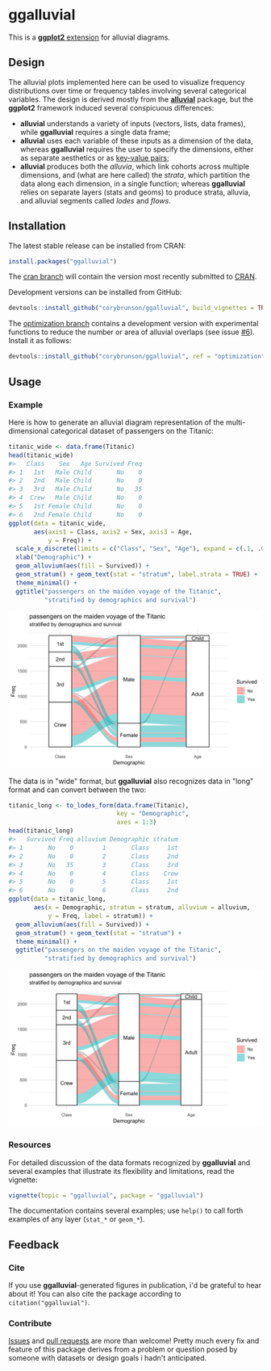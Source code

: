 
<!-- README.md is generated from README.rmd. Please edit that file -->
ggalluvial
==========

<!--
[![CRAN_Status_Badge](http://www.r-pkg.org/badges/version/ggalluvial)](https://cran.r-project.org/package=ggalluvial)
-->
This is a [**ggplot2** extension](http://www.ggplot2-exts.org/) for alluvial diagrams.

Design
------

The alluvial plots implemented here can be used to visualize frequency distributions over time or frequency tables involving several categorical variables. The design is derived mostly from the [**alluvial**](https://github.com/mbojan/alluvial) package, but the **ggplot2** framework induced several conspicuous differences:

-   **alluvial** understands a variety of inputs (vectors, lists, data frames), while **ggalluvial** requires a single data frame;
-   **alluvial** uses each variable of these inputs as a dimension of the data, whereas **ggalluvial** requires the user to specify the dimensions, either as separate aesthetics or as [key-value pairs](http://tidyr.tidyverse.org/);
-   **alluvial** produces both the *alluvia*, which link cohorts across multiple dimensions, and (what are here called) the *strata*, which partition the data along each dimension, in a single function; whereas **ggalluvial** relies on separate layers (stats and geoms) to produce strata, alluvia, and alluvial segments called *lodes* and *flows*.

Installation
------------

The latest stable release can be installed from CRAN:

``` r
install.packages("ggalluvial")
```

The [cran branch](https://github.com/corybrunson/ggalluvial/tree/cran) will contain the version most recently submitted to [CRAN](https://cran.r-project.org/package=ggalluvial).

Development versions can be installed from GitHub:

``` r
devtools::install_github("corybrunson/ggalluvial", build_vignettes = TRUE)
```

The [optimization branch](https://github.com/corybrunson/ggalluvial/tree/optimization) contains a development version with experimental functions to reduce the number or area of alluvial overlaps (see issue [\#6](https://github.com/corybrunson/ggalluvial/issues/6)). Install it as follows:

``` r
devtools::install_github("corybrunson/ggalluvial", ref = "optimization")
```

Usage
-----

### Example

Here is how to generate an alluvial diagram representation of the multi-dimensional categorical dataset of passengers on the Titanic:

``` r
titanic_wide <- data.frame(Titanic)
head(titanic_wide)
#>   Class    Sex   Age Survived Freq
#> 1   1st   Male Child       No    0
#> 2   2nd   Male Child       No    0
#> 3   3rd   Male Child       No   35
#> 4  Crew   Male Child       No    0
#> 5   1st Female Child       No    0
#> 6   2nd Female Child       No    0
ggplot(data = titanic_wide,
       aes(axis1 = Class, axis2 = Sex, axis3 = Age,
           y = Freq)) +
  scale_x_discrete(limits = c("Class", "Sex", "Age"), expand = c(.1, .05)) +
  xlab("Demographic") +
  geom_alluvium(aes(fill = Survived)) +
  geom_stratum() + geom_text(stat = "stratum", label.strata = TRUE) +
  theme_minimal() +
  ggtitle("passengers on the maiden voyage of the Titanic",
          "stratified by demographics and survival")
```

![](man/figures/README-unnamed-chunk-6-1.png)

The data is in "wide" format, but **ggalluvial** also recognizes data in "long" format and can convert between the two:

``` r
titanic_long <- to_lodes_form(data.frame(Titanic),
                              key = "Demographic",
                              axes = 1:3)
head(titanic_long)
#>   Survived Freq alluvium Demographic stratum
#> 1       No    0        1       Class     1st
#> 2       No    0        2       Class     2nd
#> 3       No   35        3       Class     3rd
#> 4       No    0        4       Class    Crew
#> 5       No    0        5       Class     1st
#> 6       No    0        6       Class     2nd
ggplot(data = titanic_long,
       aes(x = Demographic, stratum = stratum, alluvium = alluvium,
           y = Freq, label = stratum)) +
  geom_alluvium(aes(fill = Survived)) +
  geom_stratum() + geom_text(stat = "stratum") +
  theme_minimal() +
  ggtitle("passengers on the maiden voyage of the Titanic",
          "stratified by demographics and survival")
```

![](man/figures/README-unnamed-chunk-7-1.png)

### Resources

For detailed discussion of the data formats recognized by **ggalluvial** and several examples that illustrate its flexibility and limitations, read the vignette:

``` r
vignette(topic = "ggalluvial", package = "ggalluvial")
```

The documentation contains several examples; use `help()` to call forth examples of any layer (`stat_*` or `geom_*`).

Feedback
--------

### Cite

If you use **ggalluvial**-generated figures in publication, i'd be grateful to hear about it! You can also cite the package according to `citation("ggalluvial")`.

### Contribute

[Issues](https://github.com/corybrunson/ggalluvial/issues) and [pull requests](https://github.com/corybrunson/ggalluvial/pulls) are more than welcome! Pretty much every fix and feature of this package derives from a problem or question posed by someone with datasets or design goals i hadn't anticipated.
